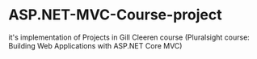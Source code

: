 # ASP.NET-MVC-Course-project
it's implementation of Projects in Gill Cleeren course (Pluralsight course: Building Web Applications with ASP.NET Core MVC)
